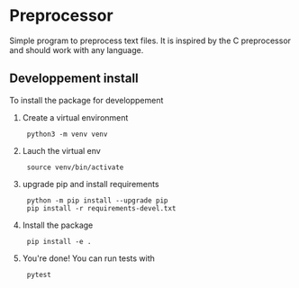 # Preprocessor

Simple program to preprocess text files. It is inspired by the C preprocessor and should work with any language.

## Developpement install

To install the package for developpement

1. Create a virtual environment

		python3 -m venv venv

2. Lauch the virtual env

		source venv/bin/activate

3. upgrade pip and install requirements

		python -m pip install --upgrade pip
		pip install -r requirements-devel.txt

4. Install the package

		pip install -e .

5. You're done! You can run tests with

		pytest
